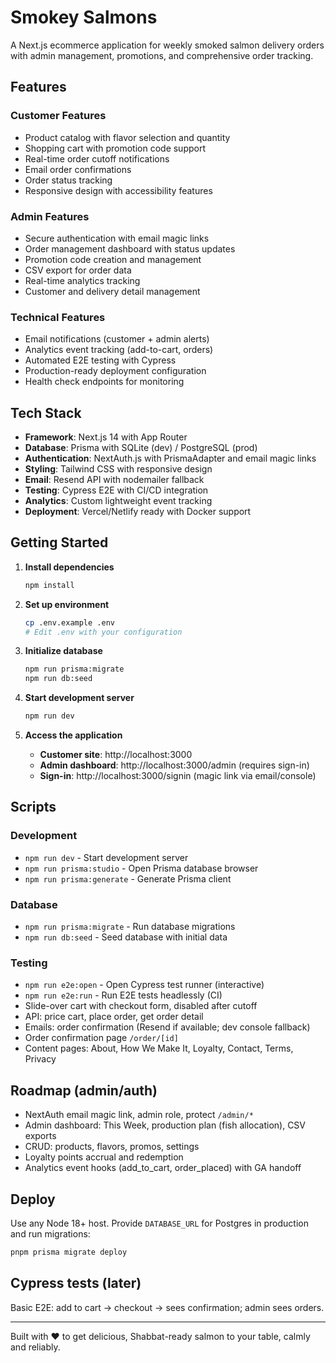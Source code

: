 # Smokey Salmons

A Next.js ecommerce application for weekly smoked salmon delivery orders with admin management, promotions, and comprehensive order tracking.

## Features

### Customer Features
- Product catalog with flavor selection and quantity
- Shopping cart with promotion code support
- Real-time order cutoff notifications
- Email order confirmations
- Order status tracking
- Responsive design with accessibility features

### Admin Features
- Secure authentication with email magic links
- Order management dashboard with status updates
- Promotion code creation and management
- CSV export for order data
- Real-time analytics tracking
- Customer and delivery detail management

### Technical Features
- Email notifications (customer + admin alerts)
- Analytics event tracking (add-to-cart, orders)
- Automated E2E testing with Cypress
- Production-ready deployment configuration
- Health check endpoints for monitoring

## Tech Stack

- **Framework**: Next.js 14 with App Router
- **Database**: Prisma with SQLite (dev) / PostgreSQL (prod)
- **Authentication**: NextAuth.js with PrismaAdapter and email magic links
- **Styling**: Tailwind CSS with responsive design
- **Email**: Resend API with nodemailer fallback
- **Testing**: Cypress E2E with CI/CD integration
- **Analytics**: Custom lightweight event tracking
- **Deployment**: Vercel/Netlify ready with Docker support

## Getting Started

1. **Install dependencies**
   ```bash
   npm install
   ```

2. **Set up environment**
   ```bash
   cp .env.example .env
   # Edit .env with your configuration
   ```

3. **Initialize database**
   ```bash
   npm run prisma:migrate
   npm run db:seed
   ```

4. **Start development server**
   ```bash
   npm run dev
   ```

5. **Access the application**
   - **Customer site**: http://localhost:3000
   - **Admin dashboard**: http://localhost:3000/admin (requires sign-in)
   - **Sign-in**: http://localhost:3000/signin (magic link via email/console)

## Scripts

### Development
- `npm run dev` - Start development server
- `npm run prisma:studio` - Open Prisma database browser
- `npm run prisma:generate` - Generate Prisma client

### Database
- `npm run prisma:migrate` - Run database migrations
- `npm run db:seed` - Seed database with initial data

### Testing
- `npm run e2e:open` - Open Cypress test runner (interactive)
- `npm run e2e:run` - Run E2E tests headlessly (CI)
- Slide-over cart with checkout form, disabled after cutoff
- API: price cart, place order, get order detail
- Emails: order confirmation (Resend if available; dev console fallback)
- Order confirmation page `/order/[id]`
- Content pages: About, How We Make It, Loyalty, Contact, Terms, Privacy

## Roadmap (admin/auth)

- NextAuth email magic link, admin role, protect `/admin/*`
- Admin dashboard: This Week, production plan (fish allocation), CSV exports
- CRUD: products, flavors, promos, settings
- Loyalty points accrual and redemption
- Analytics event hooks (add_to_cart, order_placed) with GA handoff

## Deploy

Use any Node 18+ host. Provide `DATABASE_URL` for Postgres in production and run migrations:

```bash
pnpm prisma migrate deploy
```

## Cypress tests (later)

Basic E2E: add to cart → checkout → sees confirmation; admin sees orders.

---

Built with ❤️ to get delicious, Shabbat-ready salmon to your table, calmly and reliably.